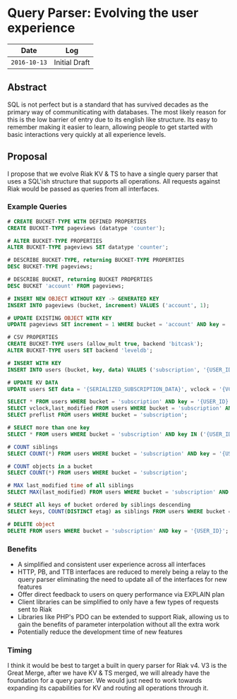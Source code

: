 # Query Parser: Evolving the user experience

Date         | Log
-------------|------------------------
`2016-10-13` | Initial Draft

## Abstract

SQL is not perfect but is a standard that has survived decades as the primary way of communiticating with databases. The most likely reason for this is the low barrier of entry due to its english like structure. Its easy to remember making it easier to learn, allowing people to get started with basic interactions very quickly at all experience levels.

## Proposal

I propose that we evolve Riak KV & TS to have a single query parser that uses a SQL'ish structure that supports all operations. All requests against Riak would be passed as queries from all interfaces.

### Example Queries

```SQL
# CREATE BUCKET-TYPE WITH DEFINED PROPERTIES
CREATE BUCKET-TYPE pageviews (datatype 'counter');

# ALTER BUCKET-TYPE PROPERTIES
ALTER BUCKET-TYPE pageviews SET datatype 'counter';

# DESCRIBE BUCKET-TYPE, returning BUCKET-TYPE PROPERTIES
DESC BUCKET-TYPE pageviews;

# DESCRIBE BUCKET, returning BUCKET PROPERTIES
DESC BUCKET 'account' FROM pageviews;

# INSERT NEW OBJECT WITHOUT KEY -> GENERATED KEY
INSERT INTO pageviews (bucket, increment) VALUES ('account', 1);

# UPDATE EXISTING OBJECT WITH KEY
UPDATE pageviews SET increment = 1 WHERE bucket = 'account' AND key = '{mykey}';

# CSV PROPERTIES
CREATE BUCKET-TYPE users (allow_mult true, backend 'bitcask');
ALTER BUCKET-TYPE users SET backend 'leveldb';

# INSERT WITH KEY
INSERT INTO users (bucket, key, data) VALUES ('subscription', '{USER_ID}', '{SERIALIZED_SUBSCRIPTION_DATA}');

# UPDATE KV DATA
UPDATE users SET data = '{SERIALIZED_SUBSCRIPTION_DATA}', vclock = '{VCLOCK}' WHERE bucket = 'subscription' AND key = '{USER_ID}';

SELECT * FROM users WHERE bucket = 'subscription' AND key = '{USER_ID}';
SELECT vclock,last_modified FROM users WHERE bucket = 'subscription' AND key = '{USER_ID}';
SELECT preflist FROM users WHERE bucket = 'subscription';

# SELECT more than one key
SELECT * FROM users WHERE bucket = 'subscription' AND key IN ('{USER_ID}','{USER_ID2}','{USER_ID3}');

# COUNT siblings
SELECT COUNT(*) FROM users WHERE bucket = 'subscription' AND key = '{USER_ID}';

# COUNT objects in a bucket
SELECT COUNT(*) FROM users WHERE bucket = 'subscription';

# MAX last_modified time of all siblings
SELECT MAX(last_modified) FROM users WHERE bucket = 'subscription' AND key = '{USER_ID}';

# SELECT all keys of bucket ordered by siblings descending
SELECT keys, COUNT(DISTINCT etag) as siblings FROM users WHERE bucket = 'subscription' ORDER BY siblings desc;

# DELETE object
DELETE FROM users WHERE bucket = 'subscription' AND key = '{USER_ID}';
```

### Benefits

- A simplified and consistent user experience across all interfaces
- HTTP, PB, and TTB interfaces are reduced to merely being a relay to the query parser eliminating the need to update all of the interfaces for new features
- Offer direct feedback to users on query performance via EXPLAIN plan
- Client libraries can be simplified to only have a few types of requests sent to Riak
- Libraries like PHP's PDO can be extended to support Riak, allowing us to gain the benefits of parameter interpolation without all the extra work
- Potentially reduce the development time of new features

### Timing

I think it would be best to target a built in query parser for Riak v4. V3 is the Great Merge, after we have KV & TS merged, we will already have the foundation for a query parser. We would just need to work towards expanding its capabilities for KV and routing all operations through it.
